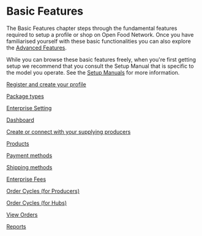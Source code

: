 # Basic Features

The Basic Features chapter steps through the fundamental features required to setup a profile or shop on Open Food Network. Once you have familiarised yourself with these basic functionalities you can also explore the [Advanced Features](https://github.com/coopdevs/guia-usuaris-katuma/tree/44e128f05a3e2f656a055ff5a68d3d8cfe7c2229/advanced-features/README.md).

While you can browse these basic features freely, when you're first getting setup we recommend that you consult the Setup Manual that is specific to the model you operate. See the [Setup Manuals](https://github.com/coopdevs/guia-usuaris-katuma/tree/44e128f05a3e2f656a055ff5a68d3d8cfe7c2229/setup-manuals/README.md) for more information.

[Register and create your profile](register-and-create-your-profile.md)

[Package types](package-types.md)

[Enterprise Setting](enterprise-settings.md)

[Dashboard](dashboard.md)

[Create or connect with your supplying producers](create-or-connect-with-your-supplying-producers.md)

[Products](products.md)

[Payment methods](payment-methods.md)

[Shipping methods](shipping-methods.md)

[Enterprise Fees](enterprise-fees.md)

[Order Cycles \(for Producers\)](order-cycles-for-producers.md)

[Order Cycles \(for Hubs\)](order-cycles-for-hubs.md)

[View Orders](https://github.com/coopdevs/guia-usuaris-katuma/tree/44e128f05a3e2f656a055ff5a68d3d8cfe7c2229/advanced-features/orders/README.md)

[Reports](reports.md)

